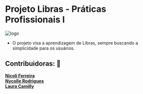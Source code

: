 # Projeto Libras - Práticas Profissionais I

![logo](https://user-images.githubusercontent.com/80519705/134438083-c6bc0a6d-c044-4d82-ad1b-3ddabe64da47.gif)

* O projeto visa a aprendizagem de Libras, sempre buscando a simplicidade para os usuários.

## Contribuidoras: :space_invader:

**[Nicoli Ferreira](https://github.com/nikarmin)<br>**
**[Nycolle Rodrigues](https://github.com/nycollero)<br>**
**[Laura Camilly](https://github.com/Millylcs)<br>**
